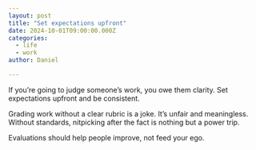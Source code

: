 ```yaml
---
layout: post
title: "Set expectations upfront"
date: 2024-10-01T09:00:00.000Z
categories:
  - life
  - work
author: Daniel

---
```


If you’re going to judge someone’s work, you owe them clarity. Set expectations upfront and be consistent.

Grading work without a clear rubric is a joke. It’s unfair and meaningless. Without standards, nitpicking after the fact is nothing but a power trip.

Evaluations should help people improve, not feed your ego.


